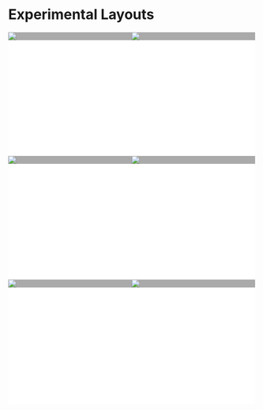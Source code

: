 # Experimental Layouts

<style>
.bg-white {
  background: #aaa;
  color: #ededed;
}
.layout-card {
  background: white;
  cursor: pointer;
  position: relative;
  width: 250px;
  height: 250px;
  display: inline-block;
  line-height: 0;
}
.layout-card img {
  transition: opacity .4s;
}
.layout-card>div:after {
  font-size: 0.833em;
  content: attr(data-name);
  padding: 5%;
  left: 0;
  width: 80%;
  height: 80%;
  margin: 10%;
  top: 0;
  left: 0;
  border: solid 2px;
  border-image-slice: 2;
  box-sizing: border-box;
}
.layout-card>div:before {
  content: attr(data-title);
  font-size: 1.4em;
  font-weight: 100;
  width: 100%;
  padding: 12%;
  left: 0;
  top: 50%;
  transform: translateY(-50%);
}
.layout-card>div:after,
.layout-card>div:before {
  display: block;
  z-index: 1;
  position: absolute;
  transition: opacity .4s;
  opacity: 0;
  text-align: center;
  pointer-events: none;
  box-sizing: border-box;
  line-height: 1.5;
}
.layout-card>div:hover img {
  opacity: 0.2;
}
.layout-card>div:hover:before,
.layout-card>div:hover:after {
  opacity: 1;
}
</style>

<div style="display: flex; flex-wrap: wrap;">
  <div class="layout-card">
    <div class="bg-white" data-title="Cola">
      <a href="/graph.gl/storybook/?path=/story/experimental-layouts--cola-js">
        <img src="/graph.gl/gatsby/images/layouts/cola.png">
      </a>
    </div>
  </div>

  <div class="layout-card">
    <div class="bg-white" data-title="Hive Plot">
      <a href="/graph.gl/storybook/?path=/story/experimental-layouts--hive-plot">
        <img src="/graph.gl/gatsby/images/layouts/hive-plot.png">
      </a>
    </div>
  </div>

  <div class="layout-card">
    <div class="bg-white" data-title="MultiGraph">
      <a href="/graph.gl/storybook/?path=/story/experimental-layouts--multigraph">
        <img src="/graph.gl/gatsby/images/layouts/multi-graph.png">
      </a>
    </div>
  </div>
  <div class="layout-card">
    <div class="bg-white" data-title="ngraph">
      <a href="/graph.gl/storybook/?path=/story/experimental-layouts--ngraph">
        <img src="/graph.gl/gatsby/images/layouts/ngraph.png">
      </a>
    </div>
  </div>
  <div class="layout-card">
    <div class="bg-white" data-title="Radial">
      <a href="/graph.gl/storybook/?path=/story/experimental-layouts--radial-layout">
        <img src="/graph.gl/gatsby/images/layouts/radial.png">
      </a>
    </div>
  </div>
  <div class="layout-card">
    <div class="bg-white" data-title="Viz.js">
      <a href="/graph.gl/storybook/?path=/story/experimental-layouts--viz-js">
        <img src="/graph.gl/gatsby/images/layouts/vizjs.png">
      </a>
    </div>
  </div>
</div>
